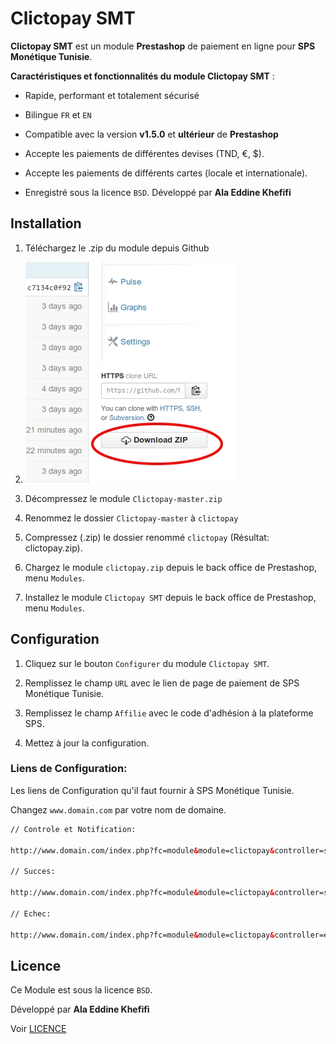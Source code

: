 Clictopay SMT
=====================

**Clictopay SMT** est un module **Prestashop** de paiement en ligne pour **SPS Monétique Tunisie**.


**Caractéristiques et fonctionnalités du module Clictopay SMT** :

- Rapide, performant et totalement sécurisé

- Bilingue ``FR`` et ``EN``

- Compatible avec la version **v1.5.0**  et  **ultérieur** de **Prestashop**

- Accepte les paiements de différentes devises (TND, €, $).

- Accepte les paiements de différents cartes (locale et internationale).

- Enregistré sous la licence ``BSD``. Développé par **Ala Eddine Khefifi**



Installation
------------

1. Téléchargez le .zip du module depuis Github

2. ![Alt text](logos/download.jpg?raw=true "Téléchargez le .zip")

3. Décompressez le module ``Clictopay-master.zip``

4. Renommez le dossier ``Clictopay-master``  à  ``clictopay``

5. Compressez (.zip) le dossier renommé ``clictopay`` (Résultat: clictopay.zip).

6. Chargez le module ``clictopay.zip`` depuis le back office de Prestashop, menu ``Modules``.

7. Installez le module ``Clictopay SMT`` depuis le back office de Prestashop, menu ``Modules``.



Configuration
-------------

1. Cliquez sur le bouton ``Configurer`` du module ``Clictopay SMT``.

2. Remplissez le champ ``URL`` avec le lien de page de paiement de SPS Monétique Tunisie.

3. Remplissez le champ ``Affilie`` avec le code d'adhésion à la plateforme SPS.

4. Mettez à jour la configuration.


### Liens de Configuration:

Les liens de Configuration qu'il faut fournir à SPS Monétique Tunisie.

Changez ``www.domain.com`` par votre nom de domaine.


``` html
// Controle et Notification:

http://www.domain.com/index.php?fc=module&module=clictopay&controller=smtcontrol

// Succes:

http://www.domain.com/index.php?fc=module&module=clictopay&controller=succes

// Echec:

http://www.domain.com/index.php?fc=module&module=clictopay&controller=echec

```


Licence
-------

Ce Module est sous la licence ``BSD``.

Développé par **Ala Eddine Khefifi**

Voir [LICENCE](https://github.com/NAYZO/Clictopay/blob/master/LICENSE)